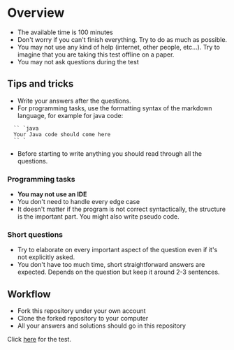 # Overview

- The available time is 100 minutes
- Don't worry if you can't finish everything. Try to do as much as possible.
- You may not use any kind of help (internet, other people, etc...).
Try to imagine that you are taking this test offline on a paper.
- You may not ask questions during the test

## Tips and tricks

- Write your answers after the questions.
- For programming tasks, use the formatting syntax of the markdown language,
for example for java code:

```text
  `` `java
  Your Java code should come here
  `` `
```

- Before starting to write anything you should read through all the questions.

### Programming tasks

- **You may not use an IDE**
- You don't need to handle every edge case
- It doesn't matter if the program is not correct syntactically,
the structure is the important part. You might also write pseudo code.

### Short questions

- Try to elaborate on every important aspect of the question even if it's
not explicitly asked.
- You don't have too much time, short straightforward answers are expected.
Depends on the question but keep it around 2-3 sentences.

## Workflow

- Fork this repository under your own account
- Clone the forked repository to your computer
- All your answers and solutions should go in this repository

Click [here](test.md) for the test.
